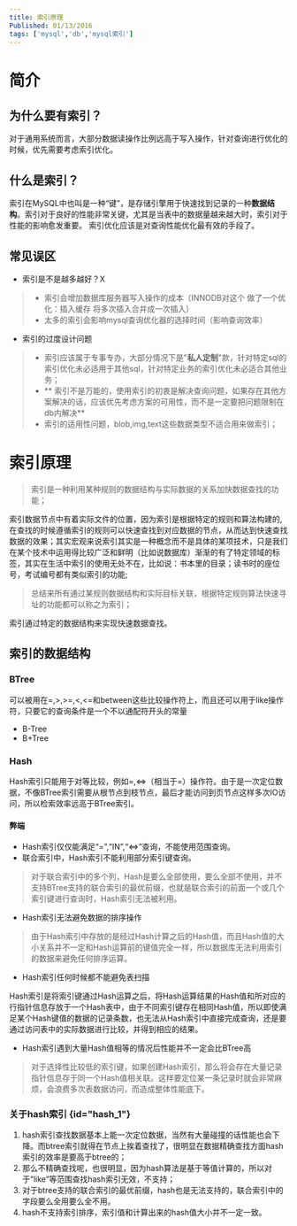 ```yaml
---
title: 索引原理
Published: 01/13/2016
tags: ['mysql','db','mysql索引']
---
```


# 简介

## 为什么要有索引？

对于通用系统而言，大部分数据读操作比例远高于写入操作，针对查询进行优化的时候，优先需要考虑索引优化。

## 什么是索引？

索引在MySQL中也叫是一种“键”，是存储引擎用于快速找到记录的一种**数据结构**。索引对于良好的性能非常关键，尤其是当表中的数据量越来越大时，索引对于性能的影响愈发重要。
索引优化应该是对查询性能优化最有效的手段了。

## 常见误区

- 索引是不是越多越好？X

> - 索引会增加数据库服务器写入操作的成本（INNODB对这个 做了一个优化：插入缓存 将多次插入合并成一次插入）
> - 太多的索引会影响mysql查询优化器的选择时间（影响查询效率）

- 索引的过度设计问题

> - 索引应该属于专事专办，大部分情况下是"**私人定制**"款，针对特定sql的索引优化未必适用于其他sql，针对特定业务的索引优化未必适合其他业务；
> - **
    索引不是万能的，使用索引的初衷是解决查询问题，如果存在其他方案解决的话，应该优先考虑方案的可用性，而不是一定要把问题限制在db内解决**
> - 索引的适用性问题，blob,img,text这些数据类型不适合用来做索引；

# 索引原理

> 索引是一种利用某种规则的数据结构与实际数据的关系加快数据查找的功能；
>
索引数据节点中有着实际文件的位置，因为索引是根据特定的规则和算法构建的,在查找的时候遵循索引的规则可以快速查找到对应数据的节点，从而达到快速查找数据的效果；其实宏观来说索引其实是一种概念而不是具体的某项技术，只是我们在某个技术中运用得比较广泛和鲜明（比如说数据库）渐渐的有了特定领域的标签，其实在生活中索引的使用无处不在，比如说：书本里的目录；读书时的座位号，考试编号都有类似索引的功能;
> 总结来所有通过某规则数据结构和实际目标关联，根据特定规则算法快速寻址的功能都可以称之为索引；

索引通过特定的数据结构来实现快速数据查找。

## 索引的数据结构

### BTree

可以被用在=,>,>=,<,<=和between这些比较操作符上，而且还可以用于like操作符，只要它的查询条件是一个不以通配符开头的常量

- B-Tree
- B+Tree

### Hash

Hash索引只能用于对等比较，例如=,<=>（相当于=）操作符。由于是一次定位数据，不像BTree索引需要从根节点到枝节点，最后才能访问到页节点这样多次IO访问，所以检索效率远高于BTree索引。

#### 弊端

- Hash索引仅仅能满足“=”,“IN”,“<=>”查询，不能使用范围查询。
- 联合索引中，Hash索引不能利用部分索引键查询。

> 对于联合索引中的多个列，Hash是要么全部使用，要么全部不使用，并不支持BTree支持的联合索引的最优前缀，也就是联合索引的前面一个或几个索引键进行查询时，Hash索引无法被利用。

- Hash索引无法避免数据的排序操作

> 由于Hash索引中存放的是经过Hash计算之后的Hash值，而且Hash值的大小关系并不一定和Hash运算前的键值完全一样，所以数据库无法利用索引的数据来避免任何排序运算。

- Hash索引任何时候都不能避免表扫描

>
Hash索引是将索引键通过Hash运算之后，将Hash运算结果的Hash值和所对应的行指针信息存放于一个Hash表中，由于不同索引键存在相同Hash值，所以即使满足某个Hash键值的数据的记录条数，也无法从Hash索引中直接完成查询，还是要通过访问表中的实际数据进行比较，并得到相应的结果。

- Hash索引遇到大量Hash值相等的情况后性能并不一定会比BTree高

> 对于选择性比较低的索引键，如果创建Hash索引，那么将会存在大量记录指针信息存于同一个Hash值相关联。这样要定位某一条记录时就会非常麻烦，会浪费多次表数据访问，而造成整体性能底下。

### 关于hash索引 {id="hash_1"}

1. hash索引查找数据基本上能一次定位数据，当然有大量碰撞的话性能也会下降。而btree索引就得在节点上挨着查找了，很明显在数据精确查找方面hash索引的效率是要高于btree的；
2. 那么不精确查找呢，也很明显，因为hash算法是基于等值计算的，所以对于“like”等范围查找hash索引无效，不支持；
3. 对于btree支持的联合索引的最优前缀，hash也是无法支持的，联合索引中的字段要么全用要么全不用。
4. hash不支持索引排序，索引值和计算出来的hash值大小并不一定一致。